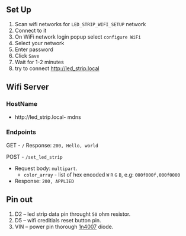 ## Set Up

1. Scan wifi networks for `LED_STRIP_WIFI_SETUP` network
2. Connect to it
3. On WiFi network login popup select `configure WiFi`
4. Select your network
5. Enter password
6. Click `Save`
7. Wait for 1-2 minutes
8. try to connect http://led_strip.local

## Wifi Server

### HostName

* http://led_strip.local- mdns

### Endpoints

GET - `/`
Response: `200, Hello, world`

POST - `/set_led_strip`

* Request body: `multipart`.
    * `color_array` - list of hex encoded `W` `R` `G` `B`, e.g: `000f000f,000f0000`
* Response: `200, APPLIED`

## Pin out

1. D2 – led strip data pin throught `50` ohm resistor.
2. D5 – wifi creditials reset button pin.
3. VIN – power pin thorough [1n4007](https://www.vishay.com/docs/88503/1n4001.pdf) diode.


